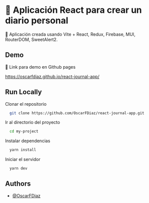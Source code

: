 # 📰 Aplicación React para crear un diario personal

📰 Aplicación creada usando Vite + React, Redux, Firebase, MUI, RouterDOM, SweetAlert2.

## Demo

🔗 Link para demo en Github pages

https://oscarfdiaz.github.io/react-journal-app/

## Run Locally

Clonar el repositorio

```bash
  git clone https://github.com/OscarFDiaz/react-journal-app.git
```

Ir al directorio del proyecto

```bash
  cd my-project
```

Instalar dependencias

```bash
  yarn install
```

Iniciar el servidor

```bash
  yarn dev
```

## Authors

- [@OscarFDiaz](https://github.com/OscarFDiaz)
